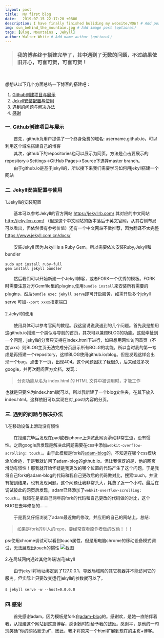 ```yaml
---
layout: post
title:  My first blog
date:   2019-07-15 22:17:20 +0800
description: I have finally finished buliding my website,WOW! # Add post description (optional)
img: sun_behind_the_mountain.jpg # Add image post (optional)
tags: [Blog, Mountains , Jekyll]
author: Walter White # Add name author (optional)
---
```

<style type="text/css">
p{ line-height: 170% }
</style>

>### 我的博客终于搭建完毕了，其中遇到了无数的问题，不过结果依旧开心，可喜可贺，可喜可贺！

<br>
<br>
想想从以下几个方面总结一下博客的搭建吧：

1. [Github创建项目与展示](#title1)
2. [Jekyll安装配置与使用](#title2)
3. [遇到的问题与解决办法](#title3)
4. [感谢](#title4)


<span id="title1"></span>
### 一. Github创建项目与展示

&emsp;&emsp;首先，github为用户提供了一个终身免费的域名: username.github.io，可以利用这个域名搭建自己的博客  
&emsp;&emsp;其次，github下的repositories也可以展示为网页。方法是点击要展示的repository->Settings->GitHub Pages->Source下选择master branch。  
&emsp;&emsp;由于github.io是基于jekyll的，所以接下来我们需要学习如何用jekyll搭建一个网站

<span id="title2"></span>
### 二. Jekyll安装配置与使用

1.Jekyll的安装配置

&emsp;&emsp;基本可以参考Jekyll的官方网站 https://jekyllrb.com/ 其对应的中文网站 http://jekyllcn.com/ （但是这个中文网站的版本落后于英文官网，从其右侧布局可以看出，但依然很有参考价值）还有一个中文网站不做推荐，因为翻译不太完整 https://www.jekyll.com.cn/docs/

&emsp;&emsp;安装Jekyll 因为Jekyll is a Ruby Gem。所以需要依次安装Ruby,Jekyll和bundler

    sudo apt install ruby-full
    gem install jekyll bundler

&emsp;&emsp;然后我们可以开始新建一个Jekyll博客，或者FORK一个优秀的模板。FORK时需要注意对方Gemfile里的plugins,使用`bundle install`来安装所有需要的plugins，然后`bundle exec jekyll serve`即可开启服务，如需开启多个jekyll serve 可加`--port xxxx`指定端口

2.Jekyll的使用

&emsp;&emsp;使用具体可以参考官网的教程。我这里说说我遇到的几个问题。首先我是想用这github.io搭建一个类似与导航的首页，其次可以兼顾BLOG的功能。这就牵扯到一个问题，jekyll的分页只支持在index.html下进行，如果想用网址访问首页（不加\xxx）则BLOG主页无法完成分页展示所有BOLG的功能。所以当时我的第一考虑是再搭建一个repository，这样BLOG使用github.io/blog。但是发现这样会出现一个bug，点击下一页，出现404。这个问题困扰了我很久，后来经过多次google，并再次翻阅官方文档，发现：
> 分页功能从名为 index.html 的 HTML 文件中被调用时，才能工作

也就是只要名为index.html就可以，所以我新建了一个blog文件夹，在其下放入index.html。这样依旧可以实现在对_post/内容的分页。

<span id="title3"></span>
### 三. 遇到的问题与解决办法

1.在移动设备上滑动没有惯性

&emsp;&emsp;在搭建完毕后发现在pad或者iphone上浏览此网页滑动非常生涩，没有惯性。之后google后发现是解决此问题需要在css中添加`webkit-overflow-scrolling: touch;`。由于此模板是fork的<a href="https://github.com/artemsheludko/adam-blog">adam-blog</a>的，不知道在哪个css模块添加合适，于是我就访问了adam-blog的github.io。但让我惊讶的是，他的网页滑动有惯性！那我就开始怀疑是我更改的哪个位置的代码产生了这个问题，于是我将自己fork的adam-blog的代码和我自己更改后的代码做对比，搜索touch，并没有搜到结果，也有发现问题。这个问题让我非常头大，耗费了近一个小时。最后在调试彼此的网页后发现，adam已经添加了`webkit-overflow-scrolling: touch;`。我错在是拿自己两年前fork的代码和自己更改的代码做的对比，这个BUG在去年修复的.......

&emsp;&emsp;于是我又仔细浏览了adam最近做的修改，并应用的自己的网站上。总结:

>如果是fork的别人的repo，要经常查看原作者做的改动！！！

ps:使用chrome调试可以看到touch属性，但是用电脑chrome的移动设备模式调试，无法展现出touch的惯性
![截图]({{site.baseurl}}/assets/img/touch.png)

2.在局域网内通过其他终端访问jekyll

&emsp;&emsp;由于jekyll将地址绑定到了127.0.0.1，导致局域网的其它机器并不能访问它的服务。但实际上只要改变运行jekyll的参数就可以了。

`$ jekyll serve -w --host=0.0.0.0`

<span id="title4"></span>
### 四.感谢

&emsp;&emsp;首先感谢adam，因为模板是fork自<a href="https://github.com/artemsheludko/adam-blog">adam-blog</a>的。感谢欢，是她一直陪伴着我，从搭建这个网站到这篇博客，感谢她时刻给予我的鼓励。感谢平，是他的一句玩笑话“你的网站毫无ui”，因此，我才将原来一个html扩展到现在的主页+博客。

